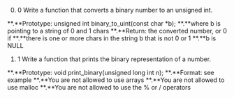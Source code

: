 0. 0
Write a function that converts a binary number to an unsigned int.

  **.**Prototype: unsigned int binary_to_uint(const char *b);
  **.**where b is pointing to a string of 0 and 1 chars
  **.**Return: the converted number, or 0 if
  **.**there is one or more chars in the string b that is not 0 or 1
  **.**b is NULL

1. 1
Write a function that prints the binary representation of a number.

  **.**Prototype: void print_binary(unsigned long int n);
  **.**Format: see example
  **.**You are not allowed to use arrays
  **.**You are not allowed to use malloc
  **.**You are not allowed to use the % or / operators
